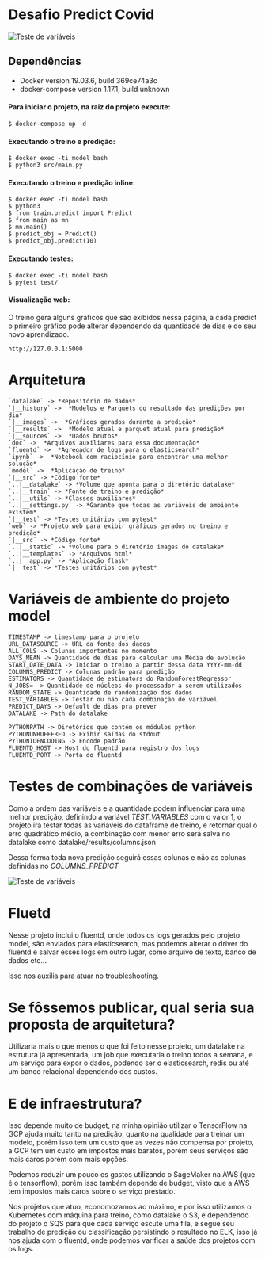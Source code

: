 # Desafio Predict Covid

![Teste de variáveis](https://bitbucket.org/samuelsantosdev/poc-predict-covid/raw/d44fb224df3f0b4cc448af35e40a97ff50072074/doc/predict_covid.png)

## Dependências
* Docker version 19.03.6, build 369ce74a3c
* docker-compose version 1.17.1, build unknown

#### Para iniciar o projeto, na raiz do projeto execute:
```
$ docker-compose up -d
```

#### Executando o treino e predição:
```
$ docker exec -ti model bash
$ python3 src/main.py
```

#### Executando o treino e predição inline:
```
$ docker exec -ti model bash
$ python3
$ from train.predict import Predict
$ from main as mn
$ mn.main()
$ predict_obj = Predict()
$ predict_obj.predict(10)
```
#### Executando testes:
```
$ docker exec -ti model bash
$ pytest test/
```
#### Visualização web:
O treino gera alguns gráficos que são exibidos nessa página, 
a cada predict o primeiro gráfico pode alterar dependendo da quantidade de dias e do seu novo aprendizado.
```
http://127.0.0.1:5000
```

# Arquitetura
```
`datalake` -> *Repositório de dados*
`|__history` ->  *Modelos e Parquets do resultado das predições por dia*
`|__images` ->  *Gráficos gerados durante a predição*
`|__results` ->  *Modelo atual e parquet atual para predição*
`|__sources` ->  *Dados brutos*
`doc` ->  *Arquivos auxiliares para essa documentação*
`fluentd` ->  *Agregador de logs para o elasticsearch*
`ipynb` ->  *Notebook com raciocínio para encontrar uma melhor solução*
`model` ->  *Aplicação de treino*
`|__src` -> *Código fonte*
`..|__datalake` -> *Volume que aponta para o diretório datalake*
`..|__train` -> *Fonte de treino e predição*
`..|__utils` -> *Classes auxiliares*
`..|__settings.py` -> *Garante que todas as variáveis de ambiente existem*
`|__test` -> *Testes unitários com pytest*
`web` -> *Projeto web para exibir gráficos gerados no treino e predição*
`|__src` -> *Código fonte*
`..|__static` -> *Volume para o diretório images do datalake*
`..|__templates` -> *Arquivos html*
`..|__app.py` -> *Aplicação flask*
`|__test` -> *Testes unitários com pytest*
```
# Variáveis de ambiente do projeto model
```shell
TIMESTAMP -> timestamp para o projeto
URL_DATASOURCE -> URL da fonte dos dados
ALL_COLS -> Colunas importantes no momento
DAYS_MEAN -> Quantidade de dias para calcular uma Média de evolução
START_DATE_DATA -> Iniciar o treino a partir dessa data YYYY-mm-dd
COLUMNS_PREDICT -> Colunas padrão para predição
ESTIMATORS -> Quantidade de estimators do RandomForestRegressor
N_JOBS= -> Quantidade de núcleos do processador a serem utilizados
RANDOM_STATE -> Quantidade de randomização dos dados
TEST_VARIABLES -> Testar ou não cada combinação de variável
PREDICT_DAYS -> Default de dias pra prever
DATALAKE -> Path do datalake

PYTHONPATH -> Diretórios que contém os módulos python
PYTHONUNBUFFERED -> Exibir saídas do stdout
PYTHONIOENCODING -> Encode padrão
FLUENTD_HOST -> Host do fluentd para registro dos logs
FLUENTD_PORT -> Porta do fluentd
```

# Testes de combinações de variáveis

Como a ordem das variáveis e a quantidade podem influenciar para uma melhor predição, definindo a variável *TEST_VARIABLES* com o valor 1, 
o projeto irá testar todas as variáveis do dataframe de treino, e retornar qual o erro quadrático médio, a combinação com menor erro será 
salva no datalake como datalake/results/columns.json

Dessa forma toda nova predição seguirá essas colunas e não as colunas definidas no *COLUMNS_PREDICT*

![Teste de variáveis](https://bitbucket.org/samuelsantosdev/poc-predict-covid/raw/70dab47e3833fad4634b397b03d8f29cbc471b1c/doc/testing_vars.gif)


# Fluetd

Nesse projeto inclui o fluentd, onde todos os logs gerados pelo projeto model, são enviados para elasticsearch, mas podemos alterar o driver do fluentd e salvar esses logs em outro lugar, como arquivo de texto, banco de dados etc...

Isso nos auxilia para atuar no troubleshooting.

# Se fôssemos publicar, qual seria sua proposta de arquitetura?
Utilizaria mais o que menos o que foi feito nesse projeto, um datalake na estrutura já apresentada, um job que executaria o treino todos a semana, e um serviço para expor o dados, podendo ser o elasticsearch, redis ou até um banco relacional dependendo dos custos.


# E de infraestrutura?
Isso depende muito de budget, na minha opinião utilizar o TensorFlow na GCP ajuda muito tanto na predição, quanto na qualidade para treinar um modelo,
porém isso tem um custo que as vezes não compensa por projeto, a GCP tem um custo em impostos mais baratos, porém seus serviços são mais caros porém com mais opções.

Podemos reduzir um pouco os gastos utilizando o SageMaker na AWS (que é o tensorflow), porém isso também depende de budget, visto que a AWS tem impostos mais caros sobre o serviço prestado.

Nos projetos que atuo, economozamos ao máximo, e por isso utilizamos o Kubernetes com máquina para treino, como datalake o S3, e dependendo do projeto o SQS para que cada serviço escute uma fila, e segue seu trabalho de predição ou classificação persistindo o resultado no ELK, isso já nos ajuda com o fluentd, onde podemos varificar a saúde dos projetos com os logs.

